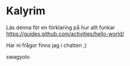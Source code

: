 # Kalyrim

Läs denna för en förklaring på hur allt funkar https://guides.github.com/activities/hello-world/

Har ni frågor finns jag i chatten ;)


swagyolo
